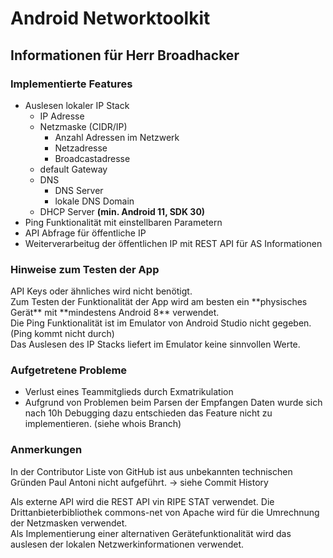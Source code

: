 # Android Networktoolkit
## Informationen für Herr Broadhacker
### Implementierte Features
- Auslesen lokaler IP Stack
  - IP Adresse
  - Netzmaske (CIDR/IP)
    - Anzahl Adressen im Netzwerk
    - Netzadresse
    - Broadcastadresse
  - default Gateway
  - DNS
    - DNS Server
    - lokale DNS Domain
  - DHCP Server **(min. Android 11, SDK 30)**
- Ping Funktionalität mit einstellbaren Parametern
- API Abfrage für öffentliche IP
- Weiterverarbeitug der öffentlichen IP mit REST API für AS Informationen

### Hinweise zum Testen der App
<p>API Keys oder ähnliches wird nicht benötigt.<br>
Zum Testen der Funktionalität der App wird am besten ein **physisches Gerät** mit **mindestens Android 8** verwendet.<br>
Die Ping Funktionalität ist im Emulator von Android Studio nicht gegeben. (Ping kommt nicht durch)<br>
Das Auslesen des IP Stacks liefert im Emulator keine sinnvollen Werte.</p>

### Aufgetretene Probleme
- Verlust eines Teammitglieds durch Exmatrikulation
- Aufgrund von Problemen beim Parsen der Empfangen Daten wurde sich nach 10h Debugging dazu entschieden das Feature nicht zu implementieren. (siehe whois Branch)

### Anmerkungen
<p>In der Contributor Liste von GitHub ist aus unbekannten technischen Gründen Paul Antoni nicht aufgeführt. -> siehe Commit History</p>
<p>Als externe API wird die REST API vin RIPE STAT verwendet. Die Drittanbieterbibliothek commons-net von Apache wird für die Umrechnung der Netzmasken verwendet.<br>
Als Implementierung einer alternativen Gerätefunktionalität wird das auslesen der lokalen Netzwerkinformationen verwendet.</p>
